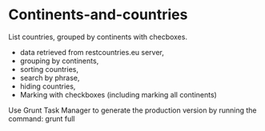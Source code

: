 
# Continents-and-countries
List countries, grouped by continents with checboxes.

- data retrieved from restcountries.eu server,
- grouping by continents,
- sorting countries,
- search by phrase,
- hiding countries,
- Marking with checkboxes (including marking all continents)


Use Grunt Task Manager to generate the production version by running the command: grunt full
